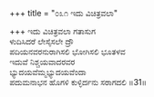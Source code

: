 +++
title = "೦೩೧ ಇದು ವಿಚಿತ್ರವಲಾ"

+++
ಇದು ವಿಚಿತ್ರವಲಾ ಗತಾಸುಗ  
ಳುದಿಸಿದರೆ ಲೇಸೈಸಲೇ ದ್ರೌ  
ಪದಿಯನವರನುರಾಗಿಸಲಿ ಭೋಗಿಸಲಿ ಭೂತಳವ   
ಇದುವೆ ನಿಶ್ಚಯವಾದರವರ  
ಭ್ಯುದಯವೆಮ್ಮಭ್ಯುದಯವೆಂದಾ  
ಪದುಮನಾಭನ ಹೊಗಳಿ ಕುಳ್ಳಿರ್ದನು ಸರಾಗದಲಿ     ॥31॥